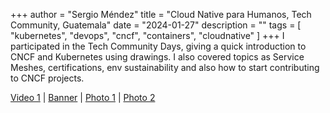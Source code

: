 +++
author = "Sergio Méndez"
title = "Cloud Native para Humanos, Tech Community, Guatemala"
date = "2024-01-27"
description = ""
tags = [
    "kubernetes",
    "devops",
    "cncf",
    "containers",
    "cloudnative"
]
+++
I participated in the Tech Community Days, giving a quick introduction to CNCF and Kubernetes using drawings. I also covered topics as Service Meshes, certifications, env sustainability and also how to start contributing to CNCF projects.

[Video 1](https://www.linkedin.com/posts/techcommunitygt_cncf-guatemala-activity-7157574195328008192-ntAV/) | [Banner](https://www.linkedin.com/posts/techcommunitygt_faltan-solo-3-d%C3%ADas-para-el-tech-community-activity-7155997706912432128-M6k-?utm_source=share&utm_medium=member_desktop) | [Photo 1](https://www.linkedin.com/posts/techcommunitygt_dos-grandes-profesionales-ahora-l%C3%ADderes-activity-7157588041484656641-DqYn?utm_source=share&utm_medium=member_desktop) | [Photo 2](https://www.linkedin.com/posts/techcommunitygt_activity-7157574520826941440-TkUl?utm_source=share&utm_medium=member_desktop)
<!--more-->